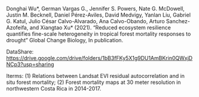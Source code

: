 Donghai Wu*, German Vargas G., Jennifer S. Powers, Nate G. McDowell, Justin M. Becknell, Daniel Pérez-Aviles, David Medvigy, Yanlan Liu, Gabriel G. Katul, Julio César Calvo-Alvarado, Ana Calvo-Obando, Arturo Sanchez-Azofeifa, and Xiangtao Xu* (2021). “Reduced ecosystem resilience quantifies fine-scale heterogeneity in tropical forest mortality responses to drought” Global Change Biology, In publication.

DataShare: https://drive.google.com/drive/folders/1bB3fFKy5X1g9DU1AmBKrin0QWxjDNCp3?usp=sharing 


Iterms: (1) Relations between Landsat EVI residual autocorrelation and in situ forest mortality; (2) Forest mortality maps at 30 meter resolution in northwestern Costa Rica in 2014-2017.
